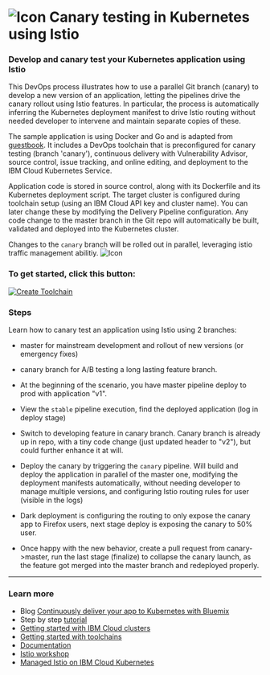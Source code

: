 # ![Icon](./.bluemix/istio-logo.png) Canary testing in Kubernetes using Istio

### Develop and canary test your Kubernetes application using Istio

This DevOps process illustrates how to use a parallel Git branch (canary) to develop a new version of an application, letting the pipelines drive the canary rollout using Istio features. In particular, the process is automatically inferring the Kubernetes deployment manifest to drive Istio routing without needed developer to intervene and maintain separate copies of these.

The sample application is using Docker and Go and is adapted from [guestbook](https://github.com/IBM/guestbook). It includes a DevOps toolchain that is preconfigured for canary testing (branch 'canary'), continuous delivery with Vulnerability Advisor, source control, issue tracking, and online editing, and deployment to the IBM Cloud Kubernetes Service.

Application code is stored in source control, along with its Dockerfile and its Kubernetes deployment script.
The target cluster is configured during toolchain setup (using an IBM Cloud API key and cluster name). You can later change these by modifying the Delivery Pipeline configuration.
Any code change to the master branch in the Git repo will automatically be built, validated and deployed into the Kubernetes cluster.

Changes to the `canary` branch will be rolled out in parallel, leveraging istio traffic management abilitiy.
![Icon](./.bluemix/toolchain.png)

### To get started, click this button:
[![Create Toolchain](https://cloud.ibm.com/devops/graphics/create_toolchain_button.png)](https://cloud.ibm.com/devops/setup/deploy/?repository=https%3A//github.com/open-toolchain/canary-testing-istio-toolchain&env_id=ibm:yp:eu-de)

### Steps

Learn how to canary test an application using Istio using 2 branches: 
* master for mainstream development and rollout of new versions (or emergency fixes)
* canary branch for A/B testing a long lasting feature branch.

* At the beginning of the scenario, you have master pipeline deploy to prod with application "v1".
* View the `stable` pipeline execution, find the deployed application (log in deploy stage) 
* Switch to developing feature in canary branch. Canary branch is already up in repo, with a tiny code change (just updated header to "v2"), but could further enhance it at will.
* Deploy the canary by triggering the `canary` pipeline. Will build and deploy the application in parallel of the master one, modifying the deployment manifests automatically, without needing developer to manage multiple versions, and configuring Istio routing rules for user (visible in the logs)
* Dark deployment is configuring the routing to only expose the canary app to Firefox users, next stage deploy is exposing the canary to 50% user.
* Once happy with the new behavior, create a pull request from canary->master, run the last stage (finalize) to collapse the canary launch, as the feature got merged into the master branch and redeployed properly.

---
### Learn more 

* Blog [Continuously deliver your app to Kubernetes with Bluemix](https://www.ibm.com/blogs/bluemix/2017/07/continuously-deliver-your-app-to-kubernetes-with-bluemix/)
* Step by step [tutorial](https://cloudcontent.mybluemix.net/cloud/garage/tutorials/use-canary-testing-in-kubernetes-using-istio-toolchain)
* [Getting started with IBM Cloud clusters](https://cloud.ibm.com/docs/containers?topic=containers-getting-started)
* [Getting started with toolchains](https://cloud.ibm.com/devops/getting-started)
* [Documentation](https://cloud.ibm.com/docs/services/ContinuousDelivery?topic=ContinuousDelivery-getting-started&pos=2)
* [Istio workshop](https://github.com/IBM/istio101/tree/master/workshop)
* [Managed Istio on IBM Cloud Kubernetes](https://cloud.ibm.com/docs/containers?topic=containers-istio#istio)
